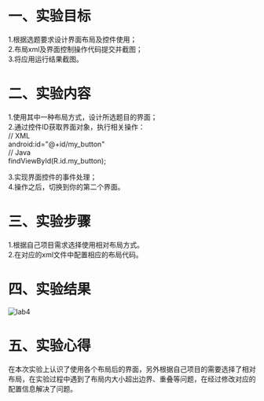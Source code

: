 # 一、实验目标

 1.根据选题要求设计界面布局及控件使用；  
2.布局xml及界面控制操作代码提交并截图；  
3.将应用运行结果截图。 
 
# 二、实验内容
1.使用其中一种布局方式，设计所选题目的界面；  
2.通过控件ID获取界面对象，执行相关操作：  
// XML  
android:id="@+id/my_button"  
// Java  
findViewById(R.id.my_button);  

3.实现界面控件的事件处理；  
4.操作之后，切换到你的第二个界面。

# 三、实验步骤
1.根据自己项目需求选择使用相对布局方式。    
2.在对应的xml文件中配置相应的布局代码。

# 四、实验结果
![lab4](https://github.com/Dlmdp/android-labs-2020/blob/master/students/net1814080903116/src/main/lab4.PNG)
# 五、实验心得
在本次实验上认识了使用各个布局后的界面，另外根据自己项目的需要选择了相对布局，在实验过程中遇到了布局内大小超出边界、重叠等问题，在经过修改对应的配置信息解决了问题。
